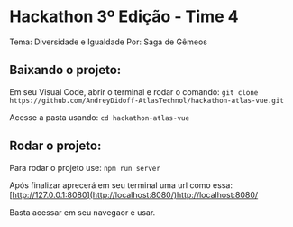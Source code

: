 # Hackathon 3º Edição - Time 4

Tema: Diversidade e Igualdade
Por: Saga de Gêmeos

## Baixando o projeto:

Em seu Visual Code, abrir o terminal e rodar o comando:
`git clone https://github.com/AndreyDidoff-AtlasTechnol/hackathon-atlas-vue.git`

Acesse a pasta usando:
`cd hackathon-atlas-vue`

## Rodar o projeto:

Para rodar o projeto use:
`npm run server`

Após finalizar aprecerá em seu terminal uma url como essa:
[http://127.0.0.1:8080](http://localhost:8080/)http://localhost:8080/

Basta acessar em seu navegaor e usar.
